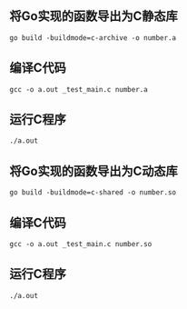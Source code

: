 
## 将Go实现的函数导出为C静态库

```shell script
go build -buildmode=c-archive -o number.a
```

## 编译C代码
```shell script
gcc -o a.out _test_main.c number.a
```

## 运行C程序
```shell script
./a.out
```


## 将Go实现的函数导出为C动态库

```shell script
go build -buildmode=c-shared -o number.so
```

## 编译C代码
```shell script
gcc -o a.out _test_main.c number.so
```

## 运行C程序
```shell script
./a.out
```
